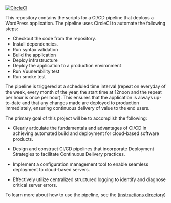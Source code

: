 [![CircleCI](https://dl.circleci.com/status-badge/img/gh/michaelagbiaowei/wordpress-continuous-integration-and-deployment/tree/main.svg?style=svg)](https://dl.circleci.com/status-badge/redirect/gh/michaelagbiaowei/wordpress-continuous-integration-and-deployment/tree/main)

This repository contains the scripts for a CI/CD pipeline that deploys a WordPress application. The pipeline uses CircleCI to automate the following steps:

- Checkout the code from the repository.
- Install dependencies.
- Run syntax validation
- Build the application
- Deploy infrastructure
- Deploy the application to a production environment
- Run Vuunerability test
- Run smoke test

The pipeline is triggered at a scheduled time interval (repeat on everyday of the week, every month of the year, the start time at 12noon and the repeat per hour is once per hour). This ensures that the application is always up-to-date and that any changes made are deployed to production immediately, ensuring continuous delivery of value to the end users.

The primary goal of this project will be to accomplish the following:

- Clearly articulate the fundamentals and advantages of CI/CD in achieving automated build and deployment for cloud-based software products.

- Design and construct CI/CD pipelines that incorporate Deployment Strategies to facilitate Continuous Delivery practices.

- Implement a configuration management tool to enable seamless deployment to cloud-based servers.

- Effectively utilize centralized structured logging to identify and diagnose critical server errors.

To learn more about how to use the pipeline, see the ([instructions directory](https://github.com/michaelagbiaowei/wordpress-continuous-integration-and-deployment/tree/main/instructions))
